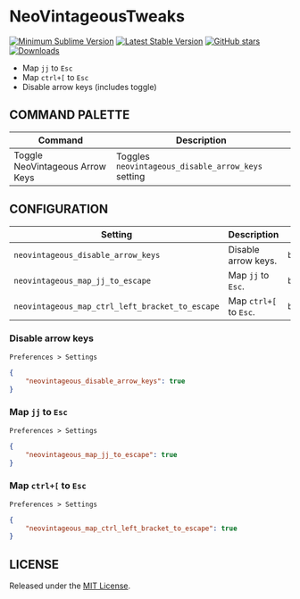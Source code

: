 # NeoVintageousTweaks

[![Minimum Sublime Version](https://img.shields.io/badge/sublime-%3E%3D%203.0-brightgreen.svg?style=flat-square)](https://sublimetext.com) [![Latest Stable Version](https://img.shields.io/github/tag/NeoVintageous/NeoVintageousTweaks.svg?style=flat-square&label=stable)](https://github.com/NeoVintageous/NeoVintageousTweaks/tags) [![GitHub stars](https://img.shields.io/github/stars/NeoVintageous/NeoVintageousTweaks.svg?style=flat-square)](https://github.com/NeoVintageous/NeoVintageousTweaks/stargazers) [![Downloads](https://img.shields.io/packagecontrol/dt/NeoVintageousTweaks.svg?style=flat-square)](https://packagecontrol.io/packages/NeoVintageousTweaks)

* Map `jj` to `Esc`
* Map `ctrl+[` to `Esc`
* Disable arrow keys (includes toggle)

## COMMAND PALETTE

Command | Description
------- | -----------
Toggle NeoVintageous Arrow Keys | Toggles `neovintageous_disable_arrow_keys` setting

## CONFIGURATION

Setting | Description | Type | Default
------- | ----------- | ---- | -------
`neovintageous_disable_arrow_keys` | Disable arrow keys. | `boolean` | `false`
`neovintageous_map_jj_to_escape` | Map `jj` to `Esc`. | `boolean` | `false`
`neovintageous_map_ctrl_left_bracket_to_escape` | Map `ctrl+[` to `Esc`. | `boolean` | `false`

### Disable arrow keys

`Preferences > Settings`

```json
{
    "neovintageous_disable_arrow_keys": true
}
```

### Map `jj` to `Esc`

`Preferences > Settings`

```json
{
    "neovintageous_map_jj_to_escape": true
}
```

### Map `ctrl+[` to `Esc`

`Preferences > Settings`

```json
{
    "neovintageous_map_ctrl_left_bracket_to_escape": true
}
```

## LICENSE

Released under the [MIT License](LICENSE).
